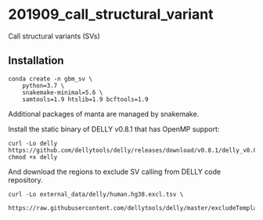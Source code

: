 # 201909_call_structural_variant
Call structural variants (SVs) 


## Installation

    conda create -n gbm_sv \
        python=3.7 \
        snakemake-minimal=5.6 \
        samtools=1.9 htslib=1.9 bcftools=1.9

Additional packages of manta are managed by snakemake.

Install the static binary of DELLY v0.8.1 that has OpenMP support:

    curl -Lo delly https://github.com/dellytools/delly/releases/download/v0.8.1/delly_v0.8.1_linux_x86_64bit
    chmod +x delly

And download the regions to exclude SV calling from DELLY code repository.

    curl -Lo external_data/delly/human.hg38.excl.tsv \
        https://raw.githubusercontent.com/dellytools/delly/master/excludeTemplates/human.hg38.excl.tsv
